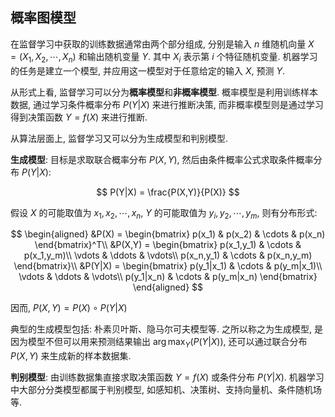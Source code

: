 ## 概率图模型

在监督学习中获取的训练数据通常由两个部分组成, 分别是输入 $n$ 维随机向量 $X=(X_1, X_2, \cdots, X_n)$ 和输出随机变量 $Y$. 其中 $X_i$ 表示第 $i$ 个特征随机变量. 机器学习的任务是建立一个模型, 并应用这一模型对于任意给定的输入 $X$, 预测 $Y$.

从形式上看, 监督学习可以分为**概率模型**和**非概率模型**. 概率模型是利用训练样本数据, 通过学习条件概率分布 $P(Y|X)$ 来进行推断决策, 而非概率模型则是通过学习得到决策函数 $Y = f(X)$ 来进行推断.

从算法层面上, 监督学习又可以分为生成模型和判别模型.

**生成模型**: 目标是求取联合概率分布 $P(X, Y)$, 然后由条件概率公式求取条件概率分布 $P(Y|X)$:

$$
P(Y|X) = \frac{P(X,Y)}{P(X)}
$$

假设 $X$ 的可能取值为 $x_1,x_2,\cdots,x_n$, $Y$ 的可能取值为 $y_i,y_2,\cdots,y_m$, 则有分布形式:

$$
\begin{aligned}
&P(X) =
\begin{bmatrix}
p(x_1) & p(x_2) & \cdots & p(x_n)
\end{bmatrix}^T\\
&P(X,Y) =
\begin{bmatrix}
p(x_1,y_1) & \cdots & p(x_1,y_m)\\
\vdots & \ddots & \vdots\\
p(x_n,y_1) & \cdots & p(x_n,y_m)
\end{bmatrix}\\
&P(Y|X) =
\begin{bmatrix}
p(y_1|x_1) & \cdots & p(y_m|x_1)\\
\vdots & \ddots & \vdots\\
p(y_1|x_n) & \cdots & p(y_m|x_n)
\end{bmatrix}
\end{aligned}
$$

因而, $P(X,Y) = P(X) \circ P(Y|X)$

典型的生成模型包括: 朴素贝叶斯、隐马尔可夫模型等. 之所以称之为生成模型, 是因为模型不但可以用来预测结果输出 $\arg \max_Y (P(Y|X))$, 还可以通过联合分布 $P(X, Y)$ 来生成新的样本数据集.

**判别模型**: 由训练数据集直接求取决策函数 $Y=f(X)$ 或条件分布 $P(Y|X)$. 机器学习中大部分分类模型都属于判别模型, 如感知机、决策树、支持向量机、条件随机场等.